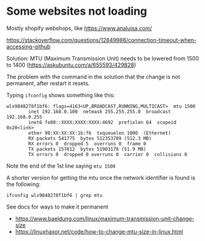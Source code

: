 # Some websites not loading

Mostly shopify webshops, like https://www.analuisa.com/

https://stackoverflow.com/questions/12849986/connection-timeout-when-accessing-github

Solution: MTU (Maximum Transmission Unit) needs to be lowered from 1500 to 1400 (https://askubuntu.com/a/655593/429828)

The problem with the command in the solution that the change is not permanent, after restart it resets.

Typing `ifconfig` shows something like this:

```
wlx9848278f1bf6: flags=4163<UP,BROADCAST,RUNNING,MULTICAST>  mtu 1500
        inet 192.168.0.100  netmask 255.255.255.0  broadcast 192.168.0.255
        inet6 fe80::XXXX:XXXX:XXXX:4692  prefixlen 64  scopeid 0x20<link>
        ether 98:XX:XX:XX:1b:f6  txqueuelen 1000  (Ethernet)
        RX packets 541775  bytes 512353709 (512.3 MB)
        RX errors 0  dropped 5  overruns 0  frame 0
        TX packets 157612  bytes 51903178 (51.9 MB)
        TX errors 0  dropped 0 overruns 0  carrier 0  collisions 0
```

Note the end of the 1st line saying `mtu 1500`

A shorter version for getting the mtu once the network identifier is found is the following:

`ifconfig wlx9848278f1bf6 | grep mtu`

See docs for ways to make it permanent

- https://www.baeldung.com/linux/maximum-transmission-unit-change-size
- https://linuxhaxor.net/code/how-to-change-mtu-size-in-linux.html
